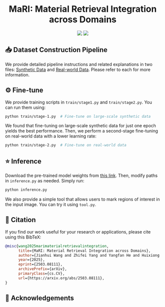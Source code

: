 <div align="center">
  
# MaRI: Material Retrieval Integration across Domains

<a href="https://jianhuiwemi.github.io/MaRI"><img src="https://img.shields.io/badge/Project_Page-Online-EA3A97"></a>
<a href="https://arxiv.org/abs/2503.08111"><img src="https://img.shields.io/badge/ArXiv-2503.01370-brightgreen"></a> 

</div>

## 📥 Dataset Construction Pipeline
We provide detailed pipeline instructions and related explanations in two files: [Synthetic Data](./dataset/synthetic/readme.md) and [Real-world Data](./dataset/real/readme.md). Please refer to each for more information.

## ⚙ Fine-tune
We provide training scripts in `train/stage1.py` and `train/stage2.py`. You can run them using:

```bash
python train/stage-1.py  # Fine-tune on large-scale synthetic data
```
We found that fine-tuning on large-scale synthetic data for just one epoch yields the best performance. Then, we perform a second-stage fine-tuning on real-world data with a lower learning rate:
```bash
python train/stage-2.py  # Fine-tune on real-world data
```

## ⭐ Inference

Download the pre-trained model weights from [this link](https://example.com/path/to/weights.pth). Then, modify paths in `inference.py` as needed. Simply run:
```bash
python inference.py
```
We also provide a simple tool that allows users to mark regions of interest in the input image. You can try it using `tool.py`.

## 📝 Citation
If you find our work useful for your research or applications, please cite using this BibTeX:
```bibtex
@misc{wang2025marimaterialretrievalintegration,
      title={MaRI: Material Retrieval Integration across Domains}, 
      author={Jianhui Wang and Zhifei Yang and Yangfan He and Huixiong Zhang and Yuxuan Chen and Jingwei Huang},
      year={2025},
      eprint={2503.08111},
      archivePrefix={arXiv},
      primaryClass={cs.CV},
      url={https://arxiv.org/abs/2503.08111}, 
}
```

## 💐 Acknowledgements

